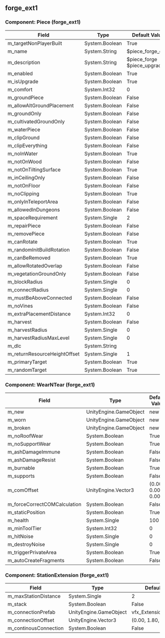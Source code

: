 ## forge_ext1

### Component: Piece (forge_ext1)

|Field|Type|Default Value|
|-----|----|-------------|
|m_targetNonPlayerBuilt|System.Boolean|True|
|m_name|System.String|$piece_forge_ext1|
|m_description|System.String|$piece_forge $piece_upgrade|
|m_enabled|System.Boolean|True|
|m_isUpgrade|System.Boolean|True|
|m_comfort|System.Int32|0|
|m_groundPiece|System.Boolean|False|
|m_allowAltGroundPlacement|System.Boolean|False|
|m_groundOnly|System.Boolean|False|
|m_cultivatedGroundOnly|System.Boolean|False|
|m_waterPiece|System.Boolean|False|
|m_clipGround|System.Boolean|False|
|m_clipEverything|System.Boolean|False|
|m_noInWater|System.Boolean|True|
|m_notOnWood|System.Boolean|False|
|m_notOnTiltingSurface|System.Boolean|True|
|m_inCeilingOnly|System.Boolean|False|
|m_notOnFloor|System.Boolean|False|
|m_noClipping|System.Boolean|True|
|m_onlyInTeleportArea|System.Boolean|False|
|m_allowedInDungeons|System.Boolean|False|
|m_spaceRequirement|System.Single|2|
|m_repairPiece|System.Boolean|False|
|m_removePiece|System.Boolean|False|
|m_canRotate|System.Boolean|True|
|m_randomInitBuildRotation|System.Boolean|False|
|m_canBeRemoved|System.Boolean|True|
|m_allowRotatedOverlap|System.Boolean|False|
|m_vegetationGroundOnly|System.Boolean|False|
|m_blockRadius|System.Single|0|
|m_connectRadius|System.Single|0|
|m_mustBeAboveConnected|System.Boolean|False|
|m_noVines|System.Boolean|False|
|m_extraPlacementDistance|System.Int32|0|
|m_harvest|System.Boolean|False|
|m_harvestRadius|System.Single|0|
|m_harvestRadiusMaxLevel|System.Single|0|
|m_dlc|System.String||
|m_returnResourceHeightOffset|System.Single|1|
|m_primaryTarget|System.Boolean|True|
|m_randomTarget|System.Boolean|True|

### Component: WearNTear (forge_ext1)

|Field|Type|Default Value|
|-----|----|-------------|
|m_new|UnityEngine.GameObject|new|
|m_worn|UnityEngine.GameObject|new|
|m_broken|UnityEngine.GameObject|new|
|m_noRoofWear|System.Boolean|True|
|m_noSupportWear|System.Boolean|True|
|m_ashDamageImmune|System.Boolean|False|
|m_ashDamageResist|System.Boolean|False|
|m_burnable|System.Boolean|True|
|m_supports|System.Boolean|False|
|m_comOffset|UnityEngine.Vector3|(0.00, 0.00, 0.00)|
|m_forceCorrectCOMCalculation|System.Boolean|False|
|m_staticPosition|System.Boolean|True|
|m_health|System.Single|100|
|m_minToolTier|System.Int32|0|
|m_hitNoise|System.Single|0|
|m_destroyNoise|System.Single|0|
|m_triggerPrivateArea|System.Boolean|True|
|m_autoCreateFragments|System.Boolean|False|

### Component: StationExtension (forge_ext1)

|Field|Type|Default Value|
|-----|----|-------------|
|m_maxStationDistance|System.Single|2|
|m_stack|System.Boolean|False|
|m_connectionPrefab|UnityEngine.GameObject|vfx_ExtensionConnection|
|m_connectionOffset|UnityEngine.Vector3|(0.00, 1.80, 0.00)|
|m_continousConnection|System.Boolean|False|

